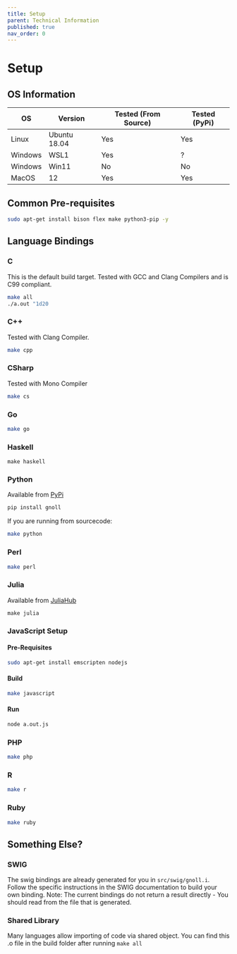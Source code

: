 ```yaml
---
title: Setup
parent: Technical Information
published: true
nav_order: 0
---
```


# Setup
## OS Information

| OS | Version | Tested (From Source) | Tested (PyPi) |
| -- | ------- | -------------------- | ------------- |
| Linux | Ubuntu 18.04 | Yes | Yes |
| Windows | WSL1 | Yes | ? |
| Windows | Win11 | No | No |
| MacOS | 12 | Yes | Yes |

## Common Pre-requisites
```bash
sudo apt-get install bison flex make python3-pip -y
```

## Language Bindings 

### C
This is the default build target.
Tested with GCC and Clang Compilers and is C99 compliant.

```bash
make all
./a.out "1d20
```

### C++
Tested with Clang Compiler.

```bash
make cpp
```

### CSharp
Tested with Mono Compiler
```bash
make cs
```

### Go
```bash
make go
```

### Haskell
```
make haskell
```

### Python
Available from [PyPi](https://pypi.org/project/gnoll/)
```bash
pip install gnoll
```
If you are running from sourcecode:
```bash
make python
```

### Perl
```bash
make perl
```

### Julia
Available from [JuliaHub](https://juliahub.com/ui/Packages/GnollDiceNotation/WetJc/)
```
make julia
```

### JavaScript Setup

#### Pre-Requisites
```bash
sudo apt-get install emscripten nodejs
```

#### Build
```bash
make javascript
```

#### Run
```bash
node a.out.js
```

### PHP
```bash
make php
```

### R
```bash
make r
```

### Ruby
```bash
make ruby
```

## Something Else?
### SWIG
The swig bindings are already generated for you in `src/swig/gnoll.i`. Follow the specific instructions in the SWIG documentation to build your own binding.
Note: The current bindings do not return a result directly - You should read from the file that is generated.

### Shared Library
Many languages allow importing of code via shared object. You can find this .o file in the build folder after running `make all`
